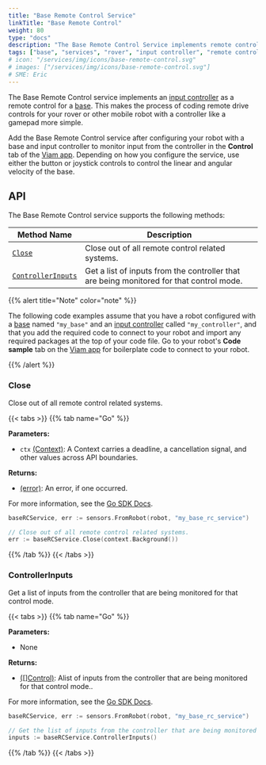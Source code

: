 ```yaml
---
title: "Base Remote Control Service"
linkTitle: "Base Remote Control"
weight: 80
type: "docs"
description: "The Base Remote Control Service implements remote control for a base."
tags: ["base", "services", "rover", "input controller", "remote control"]
# icon: "/services/img/icons/base-remote-control.svg"
# images: ["/services/img/icons/base-remote-control.svg"]
# SME: Eric
---
```


The Base Remote Control service implements an [input controller](/components/input-controller/) as a remote control for a [base](/components/base/).
This makes the process of coding remote drive controls for your rover or other mobile robot with a controller like a gamepad more simple.

Add the Base Remote Control service after configuring your robot with a base and input controller to monitor input from the controller in the **Control** tab of the [Viam app](https://app.viam.com).
Depending on how you configure the service, use either the button or joystick controls to control the linear and angular velocity of the base.

## API

The Base Remote Control service supports the following methods:

Method Name | Description
----------- | -----------
[`Close`](#close) | Close out of all remote control related systems.
[`ControllerInputs`](#controllerinputs) | Get a list of inputs from the controller that are being monitored for that control mode.

{{% alert title="Note" color="note" %}}

The following code examples assume that you have a robot configured with a [base](/components/base/) named `"my_base"` and an [input controller](/components/input-controller/) called `"my_controller"`, and that you add the required code to connect to your robot and import any required packages at the top of your code file.
Go to your robot's **Code sample** tab on the [Viam app](https://app.viam.com) for boilerplate code to connect to your robot.

{{% /alert %}}

### Close

Close out of all remote control related systems.

{{< tabs >}}
{{% tab name="Go" %}}

**Parameters:**

- `ctx` [(Context)](https://pkg.go.dev/context): A Context carries a deadline, a cancellation signal, and other values across API boundaries.

**Returns:**

- [(error)](https://pkg.go.dev/builtin#error): An error, if one occurred.

For more information, see the [Go SDK Docs](https://pkg.go.dev/go.viam.com/rdk/services/baseremotecontrol).

```go {class="line-numbers linkable-line-numbers"}
baseRCService, err := sensors.FromRobot(robot, "my_base_rc_service")

// Close out of all remote control related systems.
err := baseRCService.Close(context.Background())
```

{{% /tab %}}
{{< /tabs >}}

### ControllerInputs

Get a list of inputs from the controller that are being monitored for that control mode.

{{< tabs >}}
{{% tab name="Go" %}}

**Parameters:**

- None

**Returns:**

- [([]Control)](https://python.viam.dev/autoapi/viam/components/input/index.html#viam.components.input.Control): Alist of inputs from the controller that are being monitored for that control mode..

For more information, see the [Go SDK Docs](https://pkg.go.dev/go.viam.com/rdk/services/baseremotecontrol).

```go {class="line-numbers linkable-line-numbers"}
baseRCService, err := sensors.FromRobot(robot, "my_base_rc_service")

// Get the list of inputs from the controller that are being monitored for that control mode.
inputs := baseRCService.ControllerInputs()
```

{{% /tab %}}
{{< /tabs >}}

